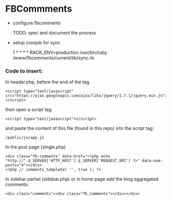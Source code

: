 # FBCommments

- configure fbcomments

   TODO: spec and document the process
   
- setup cronjob for sync

    1 * * * * RACK_ENV=production /usr/bin/ruby /www/fbcomments/current/lib/sync.rb



### Code to insert:

In header.php, before the end of the <head> tag
  
    
    <script type="text/javascript" src="https://ajax.googleapis.com/ajax/libs/jquery/1.7.1/jquery.min.js"></script>

then open a script tag

    <script type="text/javascript"></script>

and paste the content of this file (found in this repo) into the script tag: 
    
    /public/js/app.js


In the post page (single.php) 

    <div class="fb-comments" data-href="<?php echo  "http://".$_SERVER['HTTP_HOST'].$_SERVER['REQUEST_URI'] ?>" data-num-posts="4"></div>
    <?php // comments_template( '', true ); ?>

In sidebar partial (sidebar.php) or in home page add the blog aggregated comments:

    <div class="comments"><div class="fb_comments"></div></div>